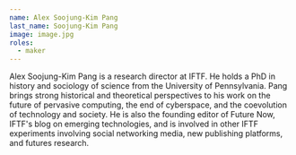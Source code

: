 ```yaml
---
name: Alex Soojung-Kim Pang
last_name: Soojung-Kim Pang
image: image.jpg
roles:
  - maker
---
```

Alex Soojung-Kim Pang is a research director at IFTF. He holds a PhD in history and sociology of science from the University of Pennsylvania. Pang brings strong historical and theoretical perspectives to his work on the future of pervasive computing, the end of cyberspace, and the coevolution of technology and society. He is also the founding editor of Future Now, IFTF's blog on emerging technologies, and is involved in other IFTF experiments involving social networking media, new publishing platforms, and futures research.
